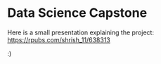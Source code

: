 # Data Science Capstone

Here is a small presentation explaining the project:
https://rpubs.com/shrish_11/638313

:)
